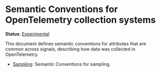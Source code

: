 <!--- Hugo front matter used to generate the website version of this page:
linkTitle: OpenTelemetry conventions
path_base_for_github_subdir:
  from: tmp/semconv/docs/otel/_index.md
  to: otel/README.md
--->

# Semantic Conventions for OpenTelemetry collection systems

**Status**: [Experimental][DocumentStatus]

This document defines semantic conventions for attributes that are common
across signals, describing how data was collected in OpenTelemetry.

* [Sampling](sampling.md): Semantic Conventions for sampling.

[DocumentStatus]: https://github.com/open-telemetry/opentelemetry-specification/tree/v1.26.0/specification/document-status.md
